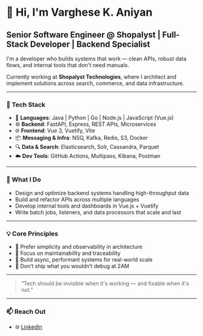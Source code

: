 # 👋 Hi, I'm Varghese K. Aniyan

## Senior Software Engineer @ Shopalyst | Full-Stack Developer | Backend Specialist

I'm a developer who builds systems that work — clean APIs, robust data flows, and internal tools that don't need manuals.

Currently working at **Shopalyst Technologies**, where I architect and implement solutions across search, commerce, and data infrastructure.

---

### 🧰 Tech Stack

- 🧩 **Languages**: Java | Python | Go | Node.js | JavaScript (Vue.js)
- ⚙️ **Backend**: FastAPI, Express, REST APIs, Microservices
- 🌐 **Frontend**: Vue 3, Vuetify, Vite
- 📦 **Messaging & Infra**: NSQ, Kafka, Redis, S3, Docker
- 🔍 **Data & Search**: Elasticsearch, Solr, Cassandra, Parquet
- ☁️ **Dev Tools**: GitHub Actions, Multipass, Kibana, Postman

---

### 🔭 What I Do

- Design and optimize backend systems handling high-throughput data
- Build and refactor APIs across multiple languages
- Develop internal tools and dashboards in Vue.js + Vuetify
- Write batch jobs, listeners, and data processors that scale and last

---

### 💡 Core Principles

- 🔄 Prefer simplicity and observability in architecture
- 🧠 Focus on maintainability and traceability
- 🚀 Build async, performant systems for real-world scale
- 🧹 Don’t ship what you wouldn’t debug at 2AM

---

> “Tech should be invisible when it's working — and fixable when it's not.”

---

### 📫 Reach Out

- 🌐 [LinkedIn](https://www.linkedin.com/in/varghesekaniyan/)
